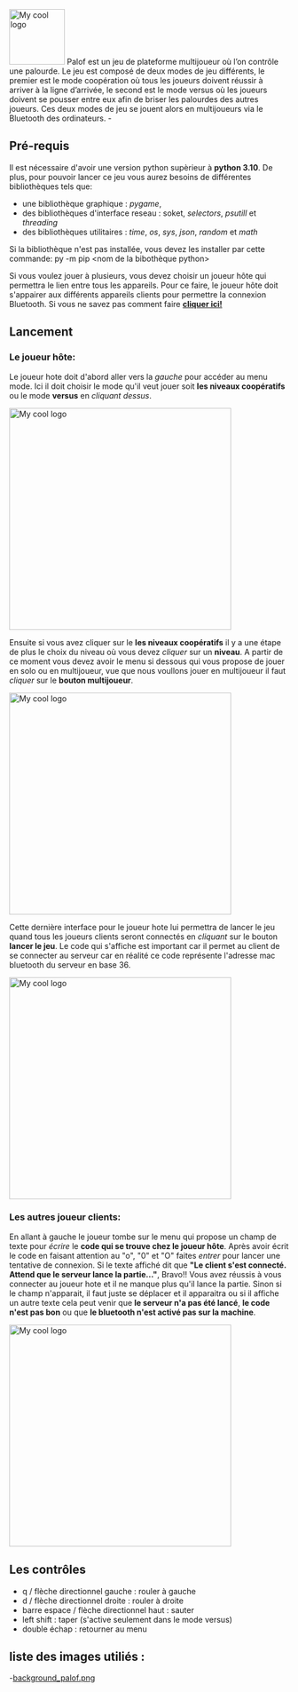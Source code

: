 <img src="https://user-images.githubusercontent.com/86235354/235141848-fd58dc04-27b8-4409-95d7-c04cdf88341c.png" alt="My cool logo" width="100"/>
Palof est un jeu de plateforme multijoueur où l’on contrôle une palourde. Le jeu est composé de deux modes de jeu différents, le premier est le mode coopération où tous les joueurs doivent réussir à arriver à la ligne d’arrivée, le second est le mode versus où les joueurs doivent se pousser entre eux afin de briser les palourdes des autres joueurs. Ces deux modes de jeu se jouent alors en multijoueurs via le Bluetooth des ordinateurs.
-

## Pré-requis
Il est nécessaire d'avoir une version python supèrieur à **python 3.10**. De plus, pour pouvoir lancer ce jeu vous aurez besoins de différentes bibliothèques tels que:
- une bibliothèque graphique : *pygame*, 
- des bibliothèques d'interface reseau : soket, *selectors*, *psutill* et *threading*
- des bibliothèques utilitaires : *time*, *os*, *sys*, *json*, *random* et *math*

Si la bibliothèque n'est pas installée, vous devez les installer par cette commande:
py -m pip <nom de la bibothèque python>

Si vous voulez jouer à plusieurs, vous devez choisir un joueur hôte qui permettra le lien entre tous les appareils. Pour ce faire, le joueur hôte doit s'appairer aux différents appareils clients pour permettre la connexion Bluetooth. Si vous ne savez pas comment faire **[cliquer ici!](https://support.microsoft.com/fr-fr/windows/coupler-un-p%C3%A9riph%C3%A9rique-bluetooth-dans-windows-2be7b51f-6ae9-b757-a3b9-95ee40c3e242)**

## Lancement

### Le joueur hôte:
Le joueur hote doit d'abord aller vers la *gauche* pour accéder au menu mode. Ici il doit choisir le mode qu'il veut jouer soit **les niveaux coopératifs** ou le mode **versus** en *cliquant dessus*.

<img src="https://user-images.githubusercontent.com/86235354/235151493-e0b61485-ea4a-4d1e-9ab8-26c16741b686.png" alt="My cool logo" width="400"/>

Ensuite si vous avez cliquer sur le **les niveaux coopératifs** il y a une étape de plus le choix du niveau où vous devez *cliquer* sur un **niveau**. A partir de ce moment vous devez avoir le menu si dessous qui vous propose de jouer en solo ou en multijoueur, vue que nous voullons jouer en multijoueur il faut *cliquer* sur le **bouton multijoueur**.

<img src="https://user-images.githubusercontent.com/86235354/235151566-5ea5451a-7ddf-4f5b-80d2-5e269c6df150.png" alt="My cool logo" width="400"/>

Cette dernière interface pour le joueur hote lui permettra de lancer le jeu quand tous les joueurs clients seront connectés en *cliquant* sur le bouton **lancer le jeu**. Le code qui s'affiche est important car il permet au client de se connecter au serveur car en réalité ce code représente l'adresse mac bluetooth du serveur en base 36.

<img src="https://user-images.githubusercontent.com/86235354/235151674-fc62c70c-dfed-42e2-a60f-6a6bb5d24f4a.png" alt="My cool logo" width="400"/>

### Les autres joueur clients:
En allant à gauche le joueur tombe sur le menu qui propose un champ de texte pour *écrire* le **code qui se trouve chez le joueur hôte**. Après avoir écrit le code en faisant attention au "o", "0" et "O" faites *entrer* pour lancer une tentative de connexion. Si le texte affiché dit que **"Le client s'est connecté. Attend que le serveur lance la partie..."**,  Bravo!! Vous avez réussis à vous connecter au joueur hote et il ne manque plus qu'il lance la partie. Sinon si le champ n'apparait, il faut juste se déplacer et il apparaitra ou si il affiche un autre texte cela peut venir que **le serveur n'a pas été lancé**, **le code n'est pas bon** ou que **le bluetooth n'est activé pas sur la machine**.

<img src="https://user-images.githubusercontent.com/86235354/235150065-ce04bc3a-bb9a-4ba3-98c3-73d018c3242d.png" alt="My cool logo" width="400"/>

## Les contrôles

- q / flèche directionnel gauche : rouler à gauche
- d / flèche directionnel droite : rouler à droite
- barre espace / flèche directionnel haut : sauter
- left shift : taper (s'active seulement dans le mode versus)
- double échap : retourner au menu

## liste des images utiliés :
-[background_palof.png](./source/Assets/Background/background_palof.png)
